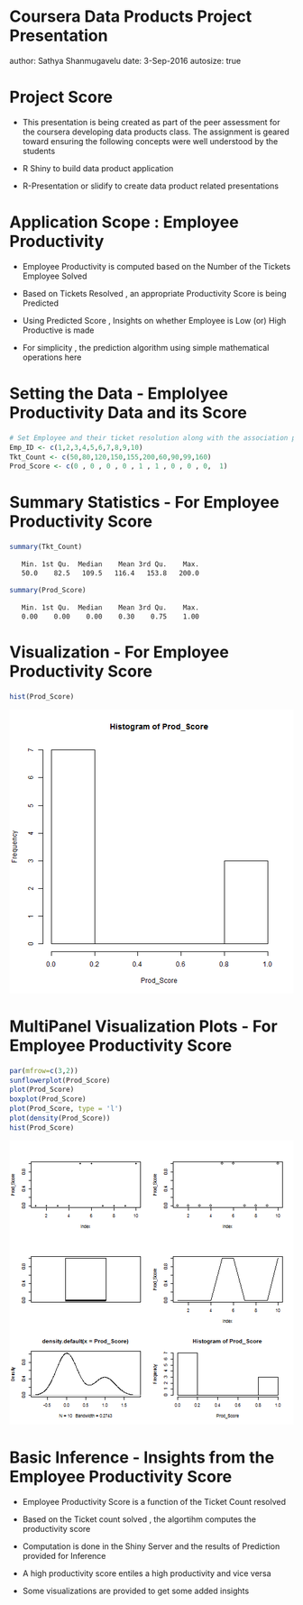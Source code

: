 Coursera Data Products Project Presentation
========================================================
author: Sathya Shanmugavelu
date: 3-Sep-2016
autosize: true


Project Score
========================================================

- This presentation is being created as part of the peer assessment for the coursera developing data products class. The assignment is geared toward ensuring the following concepts were well understood by the students

- R Shiny to build data product application
- R-Presentation or slidify to create data product related presentations


Application Scope : Employee Productivity
========================================================


- Employee Productivity is computed based on the Number of the Tickets Employee Solved

- Based on Tickets Resolved , an appropriate Productivity Score is being Predicted

- Using Predicted Score , Insights on whether Employee is Low (or) High Productive is made

- For simplicity , the prediction algorithm using simple mathematical operations here



Setting the Data - Emplolyee Productivity Data and its Score
========================================================

```r
# Set Employee and their ticket resolution along with the association productivity score
Emp_ID <- c(1,2,3,4,5,6,7,8,9,10)
Tkt_Count <- c(50,80,120,150,155,200,60,90,99,160)
Prod_Score <- c(0 , 0 , 0 , 0 , 1 , 1 , 0 , 0 , 0,  1)
```

Summary Statistics - For Employee Productivity Score
========================================================

```r
summary(Tkt_Count)
```

```
   Min. 1st Qu.  Median    Mean 3rd Qu.    Max. 
   50.0    82.5   109.5   116.4   153.8   200.0 
```

```r
summary(Prod_Score)
```

```
   Min. 1st Qu.  Median    Mean 3rd Qu.    Max. 
   0.00    0.00    0.00    0.30    0.75    1.00 
```


Visualization  - For Employee Productivity Score
========================================================

```r
hist(Prod_Score)
```

![plot of chunk unnamed-chunk-3](Coursera_Project_Presentation-figure/unnamed-chunk-3-1.png)

MultiPanel Visualization Plots  - For Employee Productivity Score
========================================================

```r
par(mfrow=c(3,2))
sunflowerplot(Prod_Score)
plot(Prod_Score)
boxplot(Prod_Score)
plot(Prod_Score, type = 'l')
plot(density(Prod_Score))
hist(Prod_Score)
```

![plot of chunk unnamed-chunk-4](Coursera_Project_Presentation-figure/unnamed-chunk-4-1.png)


Basic Inference  - Insights from the Employee Productivity Score
========================================================

- Employee Productivity Score is a function of the Ticket Count resolved

- Based on the Ticket count solved , the algortihm computes the productivity score

- Computation is done in the Shiny Server and the results of Prediction provided for Inference

- A high productivity score entiles a high productivity and vice versa

- Some visualizations are provided to get some added insights

